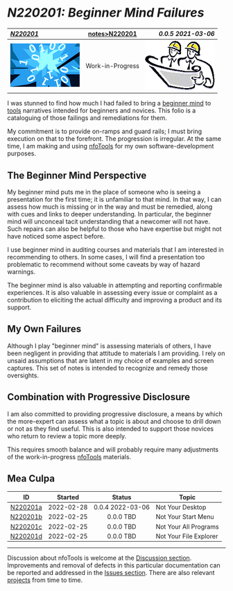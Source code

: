 <!-- index.md 0.0.5                 UTF-8                          2022-03-06
     ----1----|----2----|----3----|----4----|----5----|----6----|----7----|--*

                     N220201: BEGINNER MIND FAILURES
     -->

# ***N220201:** Beginner Mind Failures*

| ***[N220201](.)*** | [notes](../)[>N220201](.) | ***0.0.5 2021-03-06*** |
| :--                |       :-:          | --: |
| ![nfotools](../../images/nfoWorks-2014-06-02-1702-LogoSmall.png) | Work-in-Progress | ![Hard Hat Area](../../images/hardhat-logo.gif) |

I was stunned to find how much I had failed to bring a
[beginner mind](../N210901/) to [tools](../../tools/) narratives
intended for beginners and novices.  This folio is a cataloguing of those
failings and remediations for them.

My commitment is to provide on-ramps and guard rails; I must bring
execution on that to the forefront.  The progression is irregular.  At
the same time, I am making and using [nfoTools](../../) for my own
software-development purposes.

## The Beginner Mind Perspective

My beginner mind puts me in the place of someone
who is seeing a presentation for the first time; it is unfamiliar to that
mind.  In that way, I can assess how much is missing or in the way and must
be remedied, along with cues and links to deeper understanding.  In
particular, the beginner mind will unconceal tacit
understanding that a newcomer will not have.  Such repairs
can also be helpful to those who have expertise but might not have noticed
some aspect before.

I use beginner mind in auditing courses and materials that I am interested in
recommending to others.  In some cases, I will find a presentation too
problematic to recommend without some caveats by way of hazard warnings.

The beginner mind is also valuable in attempting and reporting confirmable
experiences.  It is also valuable in assessing every issue or complaint as
a contribution to eliciting the actual difficulty and improving a product and
its support.

## My Own Failures

Although I play "beginner mind" is assessing materials of others, I have been
negligent in providing that attitude to materials I am providing.  I rely
on unsaid assumptions that are latent in my choice of examples and screen
captures.  This set of notes is intended to recognize and remedy those
oversights.

## Combination with Progressive Disclosure

I am also committed to providing progressive disclosure, a means by which the
more-expert can assess what a topic is about and choose to drill down or not
as they find useful.  This is also intended to support those novices who
return to review a topic more deeply.

This requires smooth balance and will probably require many adjustments of
the work-in-progress [nfoTools](https://orcmid.github.io/nfoTools) materials.

## Mea Culpa

| **ID** | **Started** | **Status** | **Topic** |
|   :-:   |   :-:   |  :-:   |  ---  |
| [N220201a](N220201a.md) | 2022-02-28 | 0.0.4 2022-03-06 | Not Your Desktop |
| [N220201b](.) | 2022-02-25 | 0.0.0 TBD | Not Your Start Menu |
| [N220201c](.) | 2022-02-25 | 0.0.0 TBD | Not Your All Programs |
| [N220201d](.) | 2022-02-25 | 0.0.0 TBD | Not Your File Explorer |

----

Discussion about nfoTools is welcome at the
[Discussion section](https://github.com/orcmid/nfoTools/discussions).
Improvements and removal of defects in this particular documentation can be
reported and addressed in the
[Issues section](https://github.com/orcmid/nfoTools/issues).  There are also
relevant [projects](https://github.com/orcmid/nfoTools/projects) from time to
time.

<!-- ----1----|----2----|----3----|----4----|----5----|----6----|----7----|--*

     0.0.5 2022-03-06T18:34Z Touch-ups
     0.0.4 2022-03-05T18:03Z Touch-ups
     0.0.3 2022-03-04T21:48Z Touch-ups
     0.0.2 2022-03-01T18:06Z Corrections and Smoothing
     0.0.1 2022-02-28T18:15Z Connect N220201a
     0.0.0 2022-02-25T18:08Z Clone and adapt N210901 index.md

               *** end of docs/notes/N220201/index.md ***
     -->
